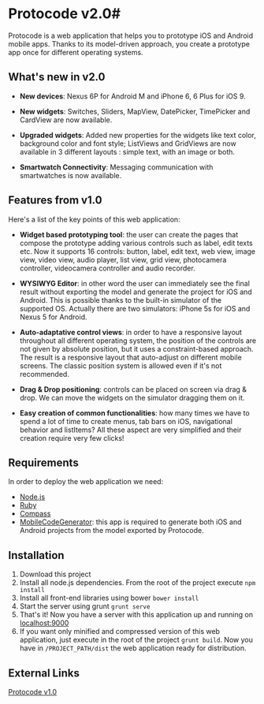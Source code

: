 # Protocode v2.0#

Protocode is a web application that helps you to prototype iOS and Android mobile apps. Thanks to its model-driven approach, you create a prototype app once for different operating systems.

## What's new in v2.0 ##

* __New devices__: Nexus 6P for Android M and iPhone 6, 6 Plus for iOS 9.

* __New widgets__: Switches, Sliders, MapView, DatePicker, TimePicker and CardView are now available.

* __Upgraded widgets__: Added new properties for the widgets like text color, background color and font style; ListViews and GridViews are now available in 3 different layouts : simple text, with an image or both.

* __Smartwatch Connectivity__: Messaging communication with smartwatches is now available.

## Features from v1.0 ##
Here's a list of the key points of this web application:

* __Widget based prototyping tool__: the user can create the pages that compose the prototype adding various controls such as label, edit texts etc. Now it supports 16 controls: button, label, edit text, web view, image view, video view, audio player, list view, grid view, photocamera controller, videocamera controller and audio recorder.

* __WYSIWYG Editor__: in other word the user can immediately see the final result without exporting the model and generate the project for iOS and Android. This is possible thanks to the built-in simulator of the supported OS. Actually there are two simulators: iPhone 5s for iOS and Nexus 5 for Android.

* __Auto-adaptative control views__: in order to have a responsive layout throughout all different operating system, the position of the controls are not given by absolute position, but it uses a constraint-based approach. The result is a responsive layout that auto-adjust on different mobile screens. The classic position system is allowed even if it's not recommended.

* __Drag & Drop positioning__: controls can be placed on screen via drag & drop. We can move the widgets on the simulator dragging them on it.

* __Easy creation of common functionalities__: how many times we have to spend a lot of time to create menus, tab bars on iOS, navigational behavior and listItems? All these aspect are very simplified and their creation require very few clicks!

## Requirements ##

In order to deploy the web application we need:

* [Node.js](http://nodejs.org/)
* [Ruby](https://www.ruby-lang.org/)
* [Compass](http://compass-style.org/)
* [MobileCodeGenerator](https://github.com/aldopolimi/mobilecodegenerator): this app is required to generate both iOS and Android projects from the model exported by Protocode.

## Installation ##

1. Download this project
2. Install all node.js dependencies. From the root of the project execute `npm install`
3. Install all front-end libraries using bower `bower install`
4. Start the server using grunt `grunt serve`
5. That's it! Now you have a server with this application up and running on [localhost:9000](http://localhost:9000)
6. If you want only minified and compressed version of this web application, just execute in the root of the project `grunt build`. Now you have in `/PROJECT_PATH/dist` the web application ready for distribution.

## External Links ##

[Protocode v1.0](https://github.com/deib-polimi/protocode/)
